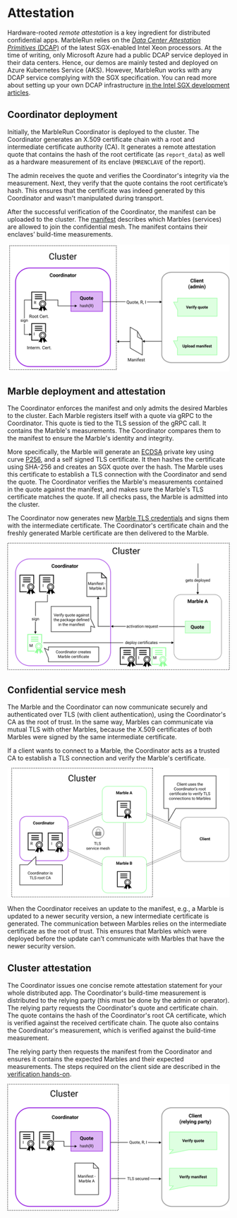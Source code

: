 # Attestation

Hardware-rooted *remote attestation* is a key ingredient for distributed confidential apps. MarbleRun relies on the [*Data Center Attestation Primitives* (DCAP)](https://download.01.org/intel-sgx/sgx-dcap/1.11/linux/docs/DCAP_ECDSA_Orientation.pdf) of the latest SGX-enabled Intel Xeon processors.
At the time of writing, only Microsoft Azure had a public DCAP service deployed in their data centers. Hence, our demos are mainly tested and deployed on Azure Kubernetes Service (AKS).
However, MarbleRun works with any DCAP service complying with the SGX specification. You can read more about setting up your own DCAP infrastructure [in the Intel SGX development articles](https://www.intel.com/content/www/us/en/developer/articles/guide/intel-software-guard-extensions-data-center-attestation-primitives-quick-install-guide.html).

## Coordinator deployment

Initially, the MarbleRun Coordinator is deployed to the cluster.
The Coordinator generates an X.509 certificate chain with a root and intermediate certificate authority (CA).
It generates a remote attestation quote that contains the hash of the root certificate (as `report_data`) as well as a hardware measurement of its enclave (`MRENCLAVE` of the report).

The admin receives the quote and verifies the Coordinator's integrity via the measurement. Next, they verify that the quote contains the root certificate’s hash. This ensures that the certificate was indeed generated by this Coordinator and wasn't manipulated during transport.

After the successful verification of the Coordinator, the manifest can be uploaded to the cluster.
The [manifest](../workflows/define-manifest.md) describes which Marbles (services) are allowed to join the confidential mesh. The manifest contains their enclaves’ build-time measurements.

![Coordinator deployment](../_media/coordinator_deployment.svg)

## Marble deployment and attestation

The Coordinator enforces the manifest and only admits the desired Marbles to the cluster.
Each Marble registers itself with a quote via gRPC to the Coordinator. This quote is tied to the TLS session of the gRPC call. It contains the Marble's measurements. The Coordinator compares them to the manifest to ensure the Marble's identity and integrity.

More specifically, the Marble will generate an [ECDSA](https://www.secg.org/sec1-v2.pdf#page=49) private key using curve [P256](https://nvlpubs.nist.gov/nistpubs/FIPS/NIST.FIPS.186-4.pdf#page=111), and a self signed TLS certificate.
It then hashes the certificate using SHA-256 and creates an SGX quote over the hash.
The Marble uses this certificate to establish a TLS connection with the Coordinator and send the quote.
The Coordinator verifies the Marble's measurements contained in the quote against the manifest, and makes sure the Marble's TLS certificate matches the quote.
If all checks pass, the Marble is admitted into the cluster.

The Coordinator now generates new [Marble TLS credentials](../features/secrets-management.md#certificates) and signs them with the intermediate certificate.
The Coordinator's certificate chain and the freshly generated Marble certificate are then delivered to the Marble.

![Marble deployment](../_media/marble_deployment.svg)

## Confidential service mesh

The Marble and the Coordinator can now communicate securely and authenticated over TLS (with client authentication), using the Coordinator's CA as the root of trust.
In the same way, Marbles can communicate via mutual TLS with other Marbles, because the X.509 certificates of both Marbles were signed by the same intermediate certificate.

If a client wants to connect to a Marble, the Coordinator acts as a trusted CA to establish a TLS connection and verify the Marble's certificate.

![service mesh](../_media/service_mesh.svg)

When the Coordinator receives an update to the manifest, e.g., a Marble is updated to a newer security version, a new intermediate certificate is generated. The communication between Marbles relies on the intermediate certificate as the root of trust. This ensures that Marbles which were deployed before the update can't communicate with Marbles that have the newer security version.

## Cluster attestation

The Coordinator issues one concise remote attestation statement for your whole distributed app.
The Coordinator's build-time measurement is distributed to the relying party (this must be done by the admin or operator).
The relying party requests the Coordinator's quote and certificate chain.
The quote contains the hash of the Coordinator's root CA certificate, which is verified against the received certificate chain.
The quote also contains the Coordinator's measurement, which is verified against the build-time measurement.

The relying party then requests the manifest from the Coordinator and ensures it contains the expected Marbles and their expected measurements.
The steps required on the client side are described in the [verification hands-on](../workflows/verification.md).

![cluster attestation](../_media/verify_cluster.svg)
